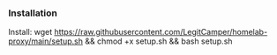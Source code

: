 ### Installation

Install: wget https://raw.githubusercontent.com/LegitCamper/homelab-proxy/main/setup.sh && chmod +x setup.sh && bash setup.sh